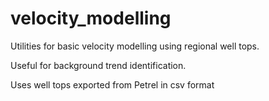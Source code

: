 # velocity_modelling

Utilities for basic velocity modelling using regional well tops.

Useful for background trend identification.

Uses well tops exported from Petrel in csv format
